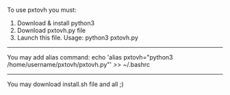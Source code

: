 To use pxtovh you must:

1. Download & install python3
2. Download pxtovh.py file
3. Launch this file. Usage: python3 pxtovh.py

----------------------------------------------

You may add alias command:
  echo 'alias pxtovh="python3 /home/username/pxtovh/pxtovh.py"' >> ~/.bashrc
  
----------------------------------------------

You may download install.sh file and all ;)


